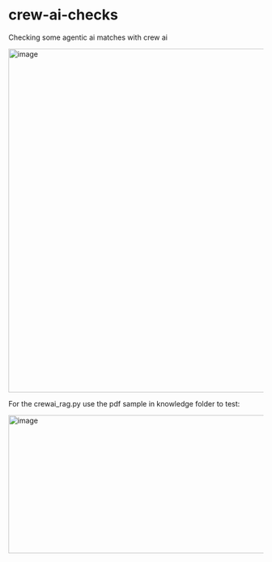 # crew-ai-checks
Checking some agentic ai matches with crew ai

<img width="740" height="679" alt="image" src="https://github.com/user-attachments/assets/a606d47d-983f-47d3-a81e-4fca3882aa2e" />

For the crewai_rag.py use the pdf sample in knowledge folder to test:

<img width="1076" height="273" alt="image" src="https://github.com/user-attachments/assets/146c10ee-c475-4f82-afc1-d8aae7fe2276" />
